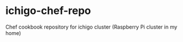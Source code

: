 ichigo-chef-repo
================

Chef cookbook repository for ichigo cluster (Raspberry Pi cluster in my home)